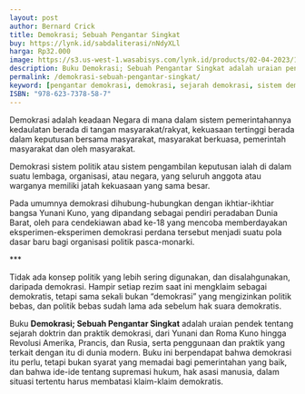 ```yaml
---
layout: post
author: Bernard Crick
title: Demokrasi; Sebuah Pengantar Singkat
buy: https://lynk.id/sabdaliterasi/nNdyXLl
harga: Rp32.000
image: https://s3.us-west-1.wasabisys.com/lynk.id/products/02-04-2023/1680417585615_1885740
description: Buku Demokrasi; Sebuah Pengantar Singkat adalah uraian pendek tentang sejarah doktrin dan praktik demokrasi
permalink: /demokrasi-sebuah-pengantar-singkat/
keyword: [pengantar demokrasi, demokrasi, sejarah demokrasi, sistem demokrasi, penerapan demokrasi, buku tentang demokrasi]
ISBN: "978-623-7378-58-7"
---
```

<p>Demokrasi adalah keadaan Negara di mana dalam sistem pemerintahannya kedaulatan berada di tangan masyarakat/rakyat, kekuasaan tertinggi berada dalam keputusan bersama masyarakat, masyarakat berkuasa, pemerintah masyarakat dan oleh masyarakat.</p><p>Demokrasi sistem politik atau sistem pengambilan keputusan ialah di dalam suatu lembaga, organisasi, atau negara, yang seluruh anggota atau warganya memiliki jatah kekuasaan yang sama besar.</p><p>Pada umumnya demokrasi dihubung-hubungkan dengan ikhtiar-ikhtiar bangsa Yunani Kuno, yang dipandang sebagai pendiri peradaban Dunia Barat, oleh para cendekiawan abad ke-18 yang mencoba memberdayakan eksperimen-eksperimen demokrasi perdana tersebut menjadi suatu pola dasar baru bagi organisasi politik pasca-monarki.</p><p>***</p><p>Tidak ada konsep politik yang lebih sering digunakan, dan disalahgunakan, daripada demokrasi. Hampir setiap rezim saat ini mengklaim sebagai demokratis, tetapi sama sekali bukan “demokrasi” yang mengizinkan politik bebas, dan politik bebas sudah lama ada sebelum hak suara demokratis.</p><p>Buku <strong>Demokrasi; Sebuah Pengantar Singkat</strong> adalah uraian pendek tentang sejarah doktrin dan praktik demokrasi, dari Yunani dan Roma Kuno hingga Revolusi Amerika, Prancis, dan Rusia, serta penggunaan dan praktik yang terkait dengan itu di dunia modern. Buku ini berpendapat bahwa demokrasi itu perlu, tetapi bukan syarat yang memadai bagi pemerintahan yang baik, dan bahwa ide-ide tentang supremasi hukum, hak asasi manusia, dalam situasi tertentu harus membatasi klaim-klaim demokratis.</p>
